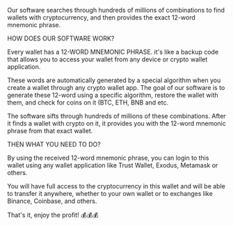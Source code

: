  Our software searches through hundreds of
 millions of combinations to find wallets with cryptocurrency,
 and then provides the exact 12-word mnemonic phrase.

 
HOW DOES OUR SOFTWARE WORK?

 Every wallet has a 12-WORD MNEMONIC PHRASE. it's like a backup
 code that allows you to access your wallet from any device or
crypto wallet application.


These words are automatically generated by a special algorithm
when you create a wallet through any crypto wallet app.
 The goal of our software is to generate these 12-word using a
specific algorithm, restore the wallet with them, and check for
coins on it (BTC, ETH, BNB and etc.


The software sifts through hundreds of millions of these
combinations. After it finds a wallet with crypto on it, it
provides you with the 12-word mnemonic phrase from that exact wallet.






THEN WHAT YOU NEED TO DO?

By using the received 12-word mnemonic phrase, you can login to this
wallet using any wallet application like Trust Wallet, Exodus,
Metamask or others.


 You will have full access to the cryptocurrency in this wallet
and will be able to transfer it anywhere, whether to your own wallet or to
exchanges like Binance, Coinbase, and others.

That's it, enjoy the profit! 💰💰💰
